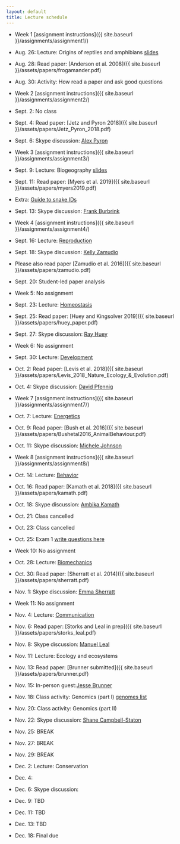 ```yaml
---
layout: default
title: Lecture schedule
---
```


- Week 1 [assignment instructions]({{ site.baseurl }}/assignments/assignment1/)
- Aug. 26: Lecture: Origins of reptiles and amphibians [slides](https://docs.google.com/presentation/d/1sOpBvvi2Jh1BpBckbkt2t3EbESO48bkXtwKFqKYrMOQ/edit?usp=sharing)
- Aug. 28: Read paper: [Anderson et al. 2008]({{ site.baseurl }}/assets/papers/frogamander.pdf)
- Aug. 30: Activity: How read a paper and ask good questions

- Week 2 [assignment instructions]({{ site.baseurl }}/assignments/assignment2/)
- Sept. 2: No class
- Sept. 4: Read paper: [Jetz and Pyron 2018]({{ site.baseurl }}/assets/papers/Jetz_Pyron_2018.pdf)
- Sept. 6: Skype discussion: [Alex Pyron](http://www.colubroid.org/)

- Week 3 [assignment instructions]({{ site.baseurl }}/assignments/assignment3/)
- Sept. 9: Lecture: Biogeography [slides](https://docs.google.com/presentation/d/18YXHEW0YW1eDBKr6DU60Qlw2fC_kcKCdToG5Vyi7jgk/edit?usp=sharing)
- Sept. 11: Read paper: [Myers et al. 2019]({{ site.baseurl }}/assets/papers/myers2019.pdf)
- Extra: [Guide to snake IDs](https://drive.google.com/file/d/1fM4IEXWlqWeJuOZ7yMfGBkjNk9Z4xkN_/view?usp=sharing)
- Sept. 13: Skype discussion: [Frank Burbrink](http://www.amnh.org/our-research/staff-directory/frank-t.-burbrink/)

- Week 4 [assignment instructions]({{ site.baseurl }}/assignments/assignment4/)
- Sept. 16: Lecture: [Reproduction](https://docs.google.com/presentation/d/1Ou4EF0bJhiN6uZrBvf0mNWU9ZXgVvmOa1d8C-Ffgk6M/edit?usp=sharing)
- Sept. 18: Skype discussion: [Kelly Zamudio](https://ecologyandevolution.cornell.edu/kelly-zamudio)
- Please also read paper [Zamudio et al. 2016]({{ site.baseurl }}/assets/papers/zamudio.pdf)
- Sept. 20: Student-led paper analysis

- Week 5: No assignment
- Sept. 23: Lecture: [Homeostasis](https://docs.google.com/presentation/d/1GWhf0ykJKhdhWf3YwS2XY29ifPZj6d46ThFkMqDLV-w/edit?usp=sharing)
- Sept. 25: Read paper: [Huey and Kingsolver 2019]({{ site.baseurl }}/assets/papers/huey_paper.pdf)
- Sept. 27: Skype discussion: [Ray Huey](http://faculty.washington.edu/hueyrb/)

- Week 6: No assignment
- Sept. 30: Lecture: [Development](https://docs.google.com/presentation/d/1r4k_al7UrSsp9Yq4cbjqHJlmNMxlI1vmvmsLDg6p_iA/edit?usp=sharing)
- Oct. 2: Read paper: [Levis et al. 2018]({{ site.baseurl }}/assets/papers/Levis_2018_Nature_Ecology_&_Evolution.pdf)
- Oct. 4: Skype discussion: [David Pfennig](http://labs.bio.unc.edu/pfennig/LabSite/Welcome.html)

- Week 7 [assignment instructions]({{ site.baseurl }}/assignments/assignment7/)
- Oct. 7: Lecture: [Energetics](https://docs.google.com/presentation/d/1N_GHvb8SX5Y7PGaQU695Jco5jEPeY10nYWC661uxpNk/edit?usp=sharing)
- Oct. 9: Read paper: [Bush et al. 2016]({{ site.baseurl }}/assets/papers/Bushetal2016_AnimalBehaviour.pdf)
- Oct. 11: Skype discussion: [Michele Johnson](https://www.johnsonlizardlab.org/)

- Week 8 [assignment instructions]({{ site.baseurl }}/assignments/assignment8/)
- Oct. 14: Lecture: [Behavior](https://docs.google.com/presentation/d/1IEY_XJt6_vwrCv5pIDjA7kjlu_70CMD5uylORjPtIg0/edit?usp=sharing)
- Oct. 16: Read paper: [Kamath et al. 2018]({{ site.baseurl }}/assets/papers/kamath.pdf)
- Oct. 18: Skype discussion: [Ambika Kamath](https://ambikamath.wordpress.com/)

- Oct. 21: Class cancelled
- Oct. 23: Class cancelled
- Oct. 25: Exam 1 [write questions here](https://drive.google.com/open?id=1CD9sA_hx7iB-S7UWri84cdRSBug5rSED)

- Week 10: No assignment
- Oct. 28: Lecture: [Biomechanics](https://docs.google.com/presentation/d/1KuCMVDgk0DcYeMgDGo677MIRAYcYgV_ZVA8AHoQzzS8/edit?usp=sharing)
- Oct. 30: Read paper: [Sherratt et al. 2014]({{ site.baseurl }}/assets/papers/sherratt.pdf)
- Nov. 1: Skype discussion: [Emma Sherratt](http://www.emmasherratt.com/)

- Week 11: No assignment
- Nov. 4: Lecture: [Communication](https://docs.google.com/presentation/d/1jp_snDXvrb1S1ntwFqUnZuk5cMZTf7PdwYba1PRQ5qs/edit?usp=sharing)
- Nov. 6: Read paper: [Storks and Leal in prep]({{ site.baseurl }}/assets/papers/storks_leal.pdf)
- Nov. 8: Skype discussion: [Manuel Leal](https://chipojolab.biology.missouri.edu/)

- Nov. 11: Lecture: Ecology and ecosystems
- Nov. 13: Read paper: [Brunner submitted]({{ site.baseurl }}/assets/papers/brunner.pdf)
- Nov. 15: In-person guest:[Jesse Brunner](https://public.wsu.edu/~jesse.brunner/index.html)


- Nov. 18: Class activity: Genomics (part I) [genomes list](https://docs.google.com/spreadsheets/d/11E3CyT5YByET4Jg8M0Xgv9_8vpIPn2sIIZjJpExrzA8/edit?usp=sharing)
- Nov. 20: Class activity: Genomics (part II)
- Nov. 22: Skype discussion: [Shane Campbell-Staton](https://socgen.ucla.edu/people/shane-campbell-staton/)

- Nov. 25: BREAK
- Nov. 27: BREAK
- Nov. 29: BREAK

- Dec. 2: Lecture: Conservation
- Dec. 4:
- Dec. 6: Skype discussion:

- Dec. 9: TBD
- Dec. 11: TBD
- Dec. 13: TBD

- Dec. 18: Final due
